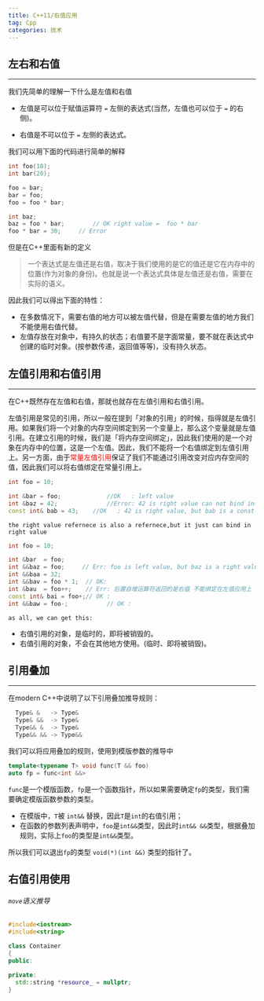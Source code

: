 ```yaml
---
title: C++11/右值应用
tag: Cpp
categories: 技术
---
```


## 左右和右值

***

我们先简单的理解一下什么是左值和右值

- 左值是可以位于赋值运算符 `=` 左侧的表达式(当然，左值也可以位于 `=` 的右侧)。

- 右值是不可以位于 `=` 左侧的表达式。

我们可以用下面的代码进行简单的解释

<!--more-->

```C++
int foo(10);
int bar(20);

foo = bar;
bar = foo;
foo = foo * bar;

int baz;
baz = foo * bar;		// OK right value =  foo * bar
foo * bar = 30;    	// Error
```

但是在C++里面有新的定义

> 一个表达式是左值还是右值，取决于我们使用的是它的值还是它在内存中的位置(作为对象的身份)。也就是说一个表达式具体是左值还是右值，需要在实际的语义。

因此我们可以得出下面的特性：

- 在多数情况下，需要右值的地方可以被左值代替，但是在需要左值的地方我们不能使用右值代替。
- 左值存放在对象中，有持久的状态；右值要不是字面常量，要不就在表达式中创建的临时对象。(按参数传递，返回值等等)，没有持久状态。



## 左值引用和右值引用

---

在C++既然存在左值和右值，那就也就存在左值引用和右值引用。



左值引用是常见的引用，所以一般在提到「对象的引用」的时候，指得就是左值引用。如果我们将一个对象的内存空间绑定到另一个变量上，那么这个变量就是左值引用。在建立引用的时候，我们是「将内存空间绑定」，因此我们使用的是一个对象在内存中的位置，这是一个左值。因此，我们不能将一个右值绑定到左值引用上。另一方面，由于<font color = 'red'>常量左值引用</font>保证了我们不能通过引用改变对应内存空间的值，因此我们可以将右值绑定在常量引用上。

```C++
int foo = 10;

int &bar = foo;  			//OK   : left value 
int &baz = 42;   			//Error: 42 is right value can not bind in left value reference
const int& bab = 43;	//OK   : 42 is right value, but bab is a const left value that complier can make place
```

`the right value refernece is also a refernece,but it just can bind in right value`

```C++
int foo = 10;

int &bar  = foo;
int &&baz = foo;     // Err: foo is left value, but baz is a right value reference
int &&baa = 32; 
int &&bav = foo * 1;  // OK:
int &bau  = foo++;	  // Err: 后置自增运算符返回的是右值 不能绑定在左值应用上
const int& bai = foo+;// OK :
int &&baw = foo-;			// OK : 

```

`as all, we can get this:`

- 右值引用的对象，是临时的，即将被销毁的。
- 右值引用的对象，不会在其他地方使用。(临时、即将被销毁)。



## 引用叠加

---

在modern C++中说明了以下引用叠加推导规则：

```C++
  Type& &   -> Type&
  Type& &&  -> Type&
  Type&& &  -> Type&
  Type&& && -> Type&&
```

我们可以将应用叠加的规则，使用到模版参数的推导中

```C++
template<typename T> void func(T && foo)
auto fp = func<int &&>
```

`func`是一个模版函数，`fp`是一个函数指针，所以如果需要确定`fp`的类型，我们需要确定模版函数参数的类型。

- 在模版中，`T`被 `int&&` 替换，因此`T`是`int`的右值引用；
- 在函数的参数列表声明中，`foo`是`int&&`类型，因此时`int&& &&`类型，根据叠加规则，实际上`foo`的类型是`int&&`类型。

所以我们可以退出`fp`的类型 `void(*)(int &&)` 类型的指针了。



## 右值引用使用

###### `move`语义推导

```C++
#include<iostream>
#include<string>

class Container
{
public:
  
private:
  std::string *resource_ = nullptr;
}
```

